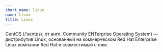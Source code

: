 ```yaml
---
short_name: linux
name: Linux
title: Linux
---
```

CentOS (/ˈsɛntɒs/, от англ. Community ENTerprise Operating System) — дистрибутив Linux, основанный на коммерческом Red Hat Enterprise Linux компании Red Hat и совместимый с ним.
